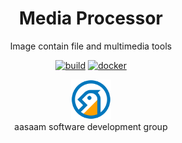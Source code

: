 <div align="center">
  <h1>
    Media Processor
  </h1>
  <p>
    Image contain file and multimedia tools
  </p>
  <p>
    <a href="https://github.com/aasaam/media-processor/actions/workflows/build.yml" target="_blank"><img src="https://github.com/aasaam/media-processor/actions/workflows/build.yml/badge.svg" alt="build" /></a>
    <a href="https://hub.docker.com/r/aasaam/media-processor" target="_blank"><img src="https://img.shields.io/docker/image-size/aasaam/media-processor?label=docker%20image" alt="docker" /></a>
  </p>
</div>

<div>
  <p align="center">
    <a href="https://aasaam.com" title="aasaam software development group">
      <img alt="aasaam software development group" width="64" src="https://raw.githubusercontent.com/aasaam/information/master/logo/aasaam.svg">
    </a>
    <br />
    aasaam software development group
  </p>
</div>

